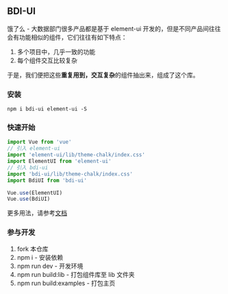 ## BDI-UI
饿了么 - 大数据部门很多产品都是基于 element-ui 开发的，但是不同产品间往往会有功能相似的组件，它们往往有如下特点：
1. 多个项目中，几乎一致的功能
2. 每个组件交互比较复杂

于是，我们便把这些**重复用到，交互复杂**的组件抽出来，组成了这个库。

### 安装

```shell
npm i bdi-ui element-ui -S
```

### 快速开始
```js
import Vue from 'vue'
// 引入 element-ui 
import 'element-ui/lib/theme-chalk/index.css'
import ElementUI from 'element-ui'
// 引入 bdi-ui
import 'bdi-ui/lib/theme-chalk/index.css'
import BdiUI from 'bdi-ui'

Vue.use(ElementUI)
Vue.use(BdiUI)
```

更多用法，请参考[文档](http://bdi-ui.faas.ele.me)

### 参与开发

1. fork 本仓库
2. npm i - 安装依赖
3. npm run dev - 开发环境
4. npm run build:lib - 打包组件库至 lib 文件夹
5. npm run build:examples - 打包主页
